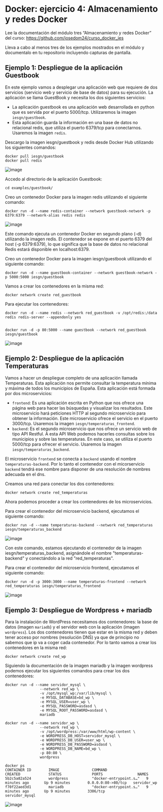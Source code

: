# Docker: ejercicio 4: Almacenamiento y redes Docker

Lee la documentación del módulo tres “Almacenamiento y redes Docker” del curso:
https://github.com/josedom24/curso_docker_ies


Lleva a cabo al menos tres de los ejemplos mostrados en el módulo y documentalo en tu repositorio incluyendo capturas de pantalla.

## Ejemplo 1: Despliegue de la aplicación Guestbook

En este ejemplo vamos a desplegar una aplicación web que requiere de dos servicios (servicio web y servicio de base de datos) para su ejecución. La aplicación se llama GuestBook y necesita los dos siguientes servicios:

* La aplicación guestbook es una aplicación web desarrollada en python que es servida por el puerto 5000/tcp. Utilizaremos la imagen `iesgn/guestbook`.
* Esta aplicación guarda la información en una base de datos no relacional redis, que utiliza el puerto 6379/tcp para conectarnos. Usaremos la imagen `redis`.

Descargo la imagen iesgn/guestbook y redis desde Docker Hub utilizando los siguientes comandos:

```
docker pull iesgn/guestbook
docker pull redis
```

![image](https://user-images.githubusercontent.com/92718546/222931704-4a3eac30-6c96-43b0-9d3f-28b6fae965f2.png)


Accedo al directorio de la aplicación Guestbook:
```
cd examples/guestbook/
```
Creo un contenedor Docker para la imagen redis utilizando el siguiente comando:

```
docker run -d --name redis-container --network guestbook-network -p 6379:6379 --network-alias redis redis

```

![image](https://user-images.githubusercontent.com/92718546/222931797-ddf713e9-c55f-4c99-95cf-e3ea0afbc2e0.png)


Este comando ejecuta un contenedor Docker en segundo plano (-d) utilizando la imagen redis. El contenedor se expone en el puerto 6379 del host (-p 6379:6379), lo que significa que la base de datos no relacional Redis estará disponible en localhost:6379.


Creo un contenedor Docker para la imagen iesgn/guestbook utilizando el siguiente comando:

```
docker run -d --name guestbook-container --network guestbook-network -p 5000:5000 iesgn/guestbook
```

Vamos a crear los contenedores en la misma red:

```
docker network create red_guestbook
```

Para ejecutar los contenedores:

```
docker run -d --name redis --network red_guestbook -v /opt/redis:/data redis redis-server --appendonly yes


docker run -d -p 80:5000 --name guestbook --network red_guestbook iesgn/guestbook
```

![image](https://user-images.githubusercontent.com/92718546/222932055-26a6a4fb-9ab9-4043-9bbf-becf1ad2c766.png)


## Ejemplo 2: Despliegue de la aplicación Temperaturas

Vamos a hacer un despliegue completo de una aplicación llamada Temperaturas. Esta aplicación nos permite consultar la temperatura mínima y máxima de todos los municipios de España. Esta aplicación está formada por dos microservicios:

* `frontend`: Es una aplicación escrita en Python que nos ofrece una página web para hacer las búsquedas y visualizar los resultados. Este microservicio hará peticiones HTTP al segundo microservicio para obtener la información. Este microservicio ofrece el servicio en el puerto 3000/tcp. Usaremos la imagen `iesgn/temperaturas_frontend`.
* `backend`: Es el segundo microservicio que nos ofrece un servicio web de tipo API Restful. A esta API Web podemos hacerles consultas sobre los municipios y sobre las temperaturas. En este caso, se utiliza el puerto 5000/tcp para ofrecer el servicio. Usaremos la imagen `iesgn/temperaturas_backend`.

El microservicio `frontend` se conecta a `backend` usando el nombre `temperaturas-backend`. Por lo tanto el contenedor con el micorservicio `backend` tendrá ese nombre para disponer de una resolución de nombres adecuada en el dns.

Creamos una red para conectar los dos contenedores:

```
docker network create red_temperaturas
```

Ahora podemos proceder a crear los contenedores de los microservicios.

Para crear el contenedor del microservicio backend, ejecutamos el siguiente comando:
```
docker run -d --name temperaturas-backend --network red_temperaturas iesgn/temperaturas_backend
```

![image](https://user-images.githubusercontent.com/92718546/222932330-72360208-ed5a-49db-9038-4e2bcf6047fa.png)

Con este comando, estamos ejecutando el contenedor de la imagen iesgn/temperaturas_backend, asignándole el nombre "temperaturas-backend" y conectándolo a la red "red_temperaturas".

Para crear el contenedor del microservicio frontend, ejecutamos el siguiente comando:
```
docker run -d -p 3000:3000 --name temperaturas-frontend --network red_temperaturas iesgn/temperaturas_frontend
```

![image](https://user-images.githubusercontent.com/92718546/222932347-44d3fda7-74e1-40b8-95b9-8ad4585766c9.png)


## Ejemplo 3: Despliegue de Wordpress + mariadb

Para la instalación de WordPress necesitamos dos contenedores: la base de datos (imagen `mariadb`) y el servidor web con la aplicación (imagen `wordpress`). Los dos contenedores tienen que estar en la misma red y deben tener acceso por nombres (resolución DNS) ya que de principio no sabemos que ip va a coger cada contenedor. Por lo tanto vamos a crear los contenedores en la misma red:

```
docker network create red_wp
```

Siguiendo la documentación de la imagen mariadb y la imagen wordpress podemos ejecutar los siguientes comandos para crear los dos contenedores:

```
docker run -d --name servidor_mysql \
                --network red_wp \
                -v /opt/mysql_wp:/var/lib/mysql \
                -e MYSQL_DATABASE=bd_wp \
                -e MYSQL_USER=user_wp \
                -e MYSQL_PASSWORD=asdasd \
                -e MYSQL_ROOT_PASSWORD=asdasd \
                mariadb
                
docker run -d --name servidor_wp \
                --network red_wp \
                -v /opt/wordpress:/var/www/html/wp-content \
                -e WORDPRESS_DB_HOST=servidor_mysql \
                -e WORDPRESS_DB_USER=user_wp \
                -e WORDPRESS_DB_PASSWORD=asdasd \
                -e WORDPRESS_DB_NAME=bd_wp \
                -p 80:80 \
                wordpress

docker ps
CONTAINER ID        IMAGE               COMMAND                  CREATED             STATUS              PORTS                NAMES
5b2c5a82a524        wordpress           "docker-entrypoint.s…"   9 minutes ago       Up 9 minutes        0.0.0.0:80->80/tcp   servidor_wp
f70f22aed3d1        mariadb             "docker-entrypoint.s…"   9 minutes ago       Up 9 minutes        3306/tcp             servidor_mysql
```

![image](https://user-images.githubusercontent.com/92718546/222932470-e1d7c614-106e-4586-b39d-9c2aeaac8048.png)


